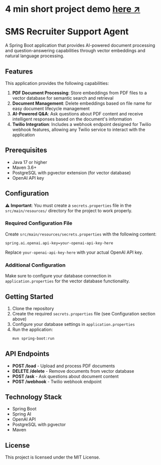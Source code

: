 # 4 min short project demo [here ↗](https://youtu.be/3RggQ4C58dQ)
# SMS Recruiter Support Agent

A Spring Boot application that provides AI-powered document processing and question-answering capabilities through vector embeddings and natural language processing.

## Features

This application provides the following capabilities:

1. **PDF Document Processing**: Store embeddings from PDF files to a vector database for semantic search and retrieval
2. **Document Management**: Delete embeddings based on file name for easy document lifecycle management
3. **AI-Powered Q&A**: Ask questions about PDF content and receive intelligent responses based on the document's information
4. **Twilio Integration**: Includes a webhook endpoint designed for Twilio webhook features, allowing any Twilio service to interact with the application

## Prerequisites

- Java 17 or higher
- Maven 3.6+
- PostgreSQL with pgvector extension (for vector database)
- OpenAI API key

## Configuration

⚠️ **Important**: You must create a `secrets.properties` file in the `src/main/resources/` directory for the project to work properly.

### Required Configuration File

Create `src/main/resources/secrets.properties` with the following content:

```properties
spring.ai.openai.api-key=your-openai-api-key-here
```

Replace `your-openai-api-key-here` with your actual OpenAI API key.

### Additional Configuration

Make sure to configure your database connection in `application.properties` for the vector database functionality.

## Getting Started

1. Clone the repository
2. Create the required `secrets.properties` file (see Configuration section above)
3. Configure your database settings in `application.properties`
4. Run the application:
   ```bash
   mvn spring-boot:run
   ```

## API Endpoints

- **POST /load** - Upload and process PDF documents
- **DELETE /delete** - Remove documents from vector database
- **POST /ask** - Ask questions about document content
- **POST /webhook** - Twilio webhook endpoint

## Technology Stack

- Spring Boot
- Spring AI
- OpenAI API
- PostgreSQL with pgvector
- Maven

## License

This project is licensed under the MIT License.
